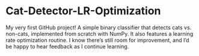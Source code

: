 # Cat-Detector-LR-Optimization
My very first GitHub project! A simple binary classifier that detects cats vs. non-cats, implemented from scratch with NumPy. It also features a learning rate optimization routine. I know there’s still room for improvement, and I’d be happy to hear feedback as I continue learning.
